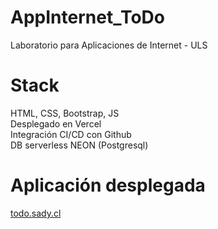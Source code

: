 # AppInternet_ToDo
Laboratorio para Aplicaciones de Internet - ULS

# Stack
HTML, CSS, Bootstrap, JS<br>
Desplegado en Vercel<br>
Integración CI/CD con Github<br>
DB serverless NEON (Postgresql)<br>


# Aplicación desplegada
[todo.sady.cl](https://todo.sady.cl)
